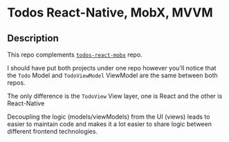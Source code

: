 # Todos React-Native, MobX, MVVM

## Description

This repo complements [`todos-react-mobx`](https://github.com/ChrisLFieldsII/todos-react-mobx) repo.

I should have put both projects under one repo however you'll notice that the `Todo` Model and `TodoViewModel` ViewModel are the same between both repos.

The only difference is the `TodoView` View layer, one is React and the other is React-Native

Decoupling the logic (models/viewModels) from the UI (views) leads to easier to maintain code and makes it a lot easier to share logic between different frontend technologies.
